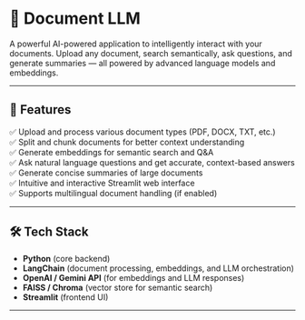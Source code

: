 # 📄 Document LLM

A powerful AI-powered application to intelligently interact with your documents. Upload any document, search semantically, ask questions, and generate summaries — all powered by advanced language models and embeddings.

---

## 🚀 Features

✅ Upload and process various document types (PDF, DOCX, TXT, etc.)  
✅ Split and chunk documents for better context understanding  
✅ Generate embeddings for semantic search and Q&A  
✅ Ask natural language questions and get accurate, context-based answers  
✅ Generate concise summaries of large documents  
✅ Intuitive and interactive Streamlit web interface  
✅ Supports multilingual document handling (if enabled)

---

## 🛠️ Tech Stack

- **Python** (core backend)
- **LangChain** (document processing, embeddings, and LLM orchestration)
- **OpenAI / Gemini API** (for embeddings and LLM responses)
- **FAISS / Chroma** (vector store for semantic search)
- **Streamlit** (frontend UI)

---

